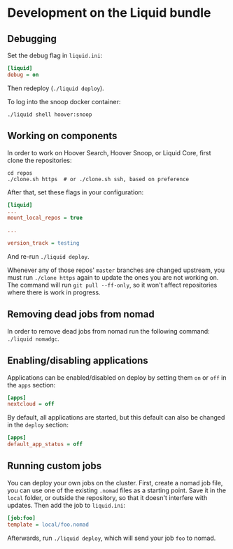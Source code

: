 # Development on the Liquid bundle


## Debugging

Set the debug flag in `liquid.ini`:
```ini
[liquid]
debug = on
```

Then redeploy (`./liquid deploy`).

To log into the snoop docker container:
```shell
./liquid shell hoover:snoop
```

## Working on components

In order to work on Hoover Search, Hoover Snoop, or Liquid Core, first clone
the repositories:

```shell
cd repos
./clone.sh https  # or ./clone.sh ssh, based on preference
```

After that, set these flags in your configuration:

```ini
[liquid]
...
mount_local_repos = true

...

version_track = testing
```

And re-run `./liquid deploy`.


Whenever any of those repos' `master` branches are changed upstream, you must run `./clone https` again to update the ones you are not working on. The command will run `git pull --ff-only`, so it won't affect repositories where there is work in progress.


## Removing dead jobs from nomad

In order to remove dead jobs from nomad run the following command:
`./liquid nomadgc`.


## Enabling/disabling applications

Applications can be enabled/disabled on deploy by setting them `on` or `off`
in the `apps` section:
```ini
[apps]
nextcloud = off
```

By default, all applications are started, but this default can also be changed
in the `deploy` section:
```ini
[apps]
default_app_status = off
```


## Running custom jobs

You can deploy your own jobs on the cluster. First, create a nomad job file,
you can use one of the existing `.nomad` files as a starting point. Save it in
the `local` folder, or outside the repository, so that it doesn't interfere
with updates. Then add the job to `liquid.ini`:

```ini
[job:foo]
template = local/foo.nomad
```

Afterwards, run `./liquid deploy`, which will send your job `foo` to nomad.
